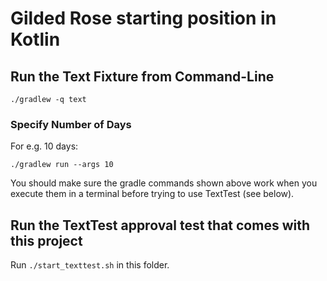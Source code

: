 # Gilded Rose starting position in Kotlin

## Run the Text Fixture from Command-Line

```
./gradlew -q text
```

### Specify Number of Days

For e.g. 10 days:

```
./gradlew run --args 10
```

You should make sure the gradle commands shown above work when you execute them in a terminal before trying to use TextTest (see below).


## Run the TextTest approval test that comes with this project

Run ```./start_texttest.sh``` in this folder.

